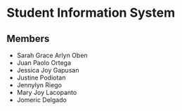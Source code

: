 # Student Information System
## Members
- Sarah Grace Arlyn Oben
- Juan Paolo Ortega
- Jessica Joy Gapusan
- Justine Podiotan
- Jennylyn Riego
- Mary Joy Lacopanto
- Jomeric Delgado
